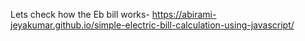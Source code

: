 Lets check how the Eb bill works- https://abirami-jeyakumar.github.io/simple-electric-bill-calculation-using-javascript/

